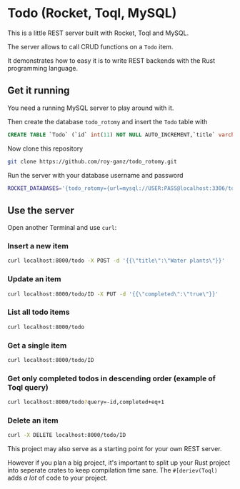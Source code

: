 # Todo (Rocket, Toql, MySQL)
This is a little REST server built with Rocket, Toql and MySQL. 

The server allows to call CRUD functions on a `Todo` item. 

It demonstrates how to easy it is to write REST backends with the Rust programming language.


## Get it running

You need a running MySQL server to play around with it.

Then create the database `todo_rotomy` and insert the `Todo` table with
```sql
CREATE TABLE `Todo` (`id` int(11) NOT NULL AUTO_INCREMENT,`title` varchar(200) NOT NULL, `completed` tinyint(1) DEFAULT 0, PRIMARY KEY (`id`))` 
```

Now clone this repository 
```bash
git clone https://github.com/roy-ganz/todo_rotomy.git
```

Run the server with your database username and password
```bash
ROCKET_DATABASES='{todo_rotomy={url=mysql://USER:PASS@localhost:3306/todo_rotomy}}' cargo run
```

## Use the server

Open another Terminal and use `curl`:

### Insert a new item  
```bash
curl localhost:8000/todo -X POST -d '{{\"title\":\"Water plants\"}}'
```

### Update an item  
```bash
curl localhost:8000/todo/ID -X PUT -d '{{\"completed\":\"true\"}}'
```

### List all todo items
```bash
curl localhost:8000/todo
```
### Get a single item
```bash
curl localhost:8000/todo/ID
```

### Get only completed todos in descending order (example of Toql query)
```bash
curl localhost:8000/todo?query=-id,completed+eq+1
```

### Delete an item
```bash
curl -X DELETE localhost:8000/todo/ID
```

This project may also serve as a starting point for your own REST server. 

However if you plan a big project, it's important to split up your Rust
project into seperate crates to keep compilation time sane. 
The `#[deriev(Toql)` adds _a lot_ of code to your project.
